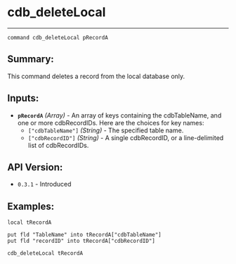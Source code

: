 # cdb_deleteLocal
---
```
command cdb_deleteLocal pRecordA
```
## Summary:
This command deletes a record from the local database only.

## Inputs:
* **`pRecordA`** *(Array)* - An array of keys containing the cdbTableName, and one or more cdbRecordIDs. Here are the choices for key names:
    * `["cdbTableName"]` *(String)* - The specified table name.
    * `["cdbRecordID"]` *(String)* - A single cdbRecordID, or a line-delimited list of cdbRecordIDs.

## API Version:
* `0.3.1` - Introduced

## Examples:
```
local tRecordA
     
put fld "TableName" into tRecordA["cdbTableName"]
put fld "recordID" into tRecordA["cdbRecordID"]
     
cdb_deleteLocal tRecordA
```